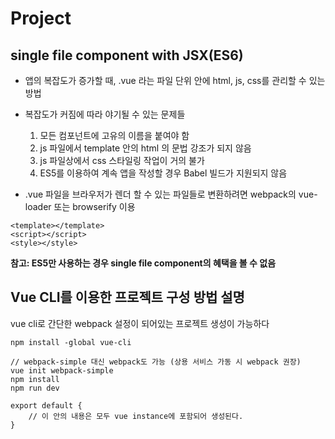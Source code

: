 # Project

## single file component with JSX(ES6)

- 앱의 복잡도가 증가할 때, .vue 라는 파일 단위 안에 html, js, css를 관리할 수 있는 방법
- 복잡도가 커짐에 따라 야기될 수 있는 문제들
    1. 모든 컴포넌트에 고유의 이름을 붙여야 함
    2. js 파일에서 template 안의 html 의 문법 강조가 되지 않음
    3. js 파일상에서 css 스타일링 작업이 거의 불가
    4. ES5를 이용하여 계속 앱을 작성할 경우 Babel 빌드가 지원되지 않음

- .vue 파일을 브라우저가 렌더 할 수 있는 파일들로 변환하려면 webpack의 vue-loader 또는 browserify 이용

```
<template></template>
<script></script>
<style></style>
```

**참고: ES5만 사용하는 경우 single file component의 혜택을 볼 수 없음**

## Vue CLI를 이용한 프로젝트 구성 방법 설명

vue cli로 간단한 webpack 설정이 되어있는 프로젝트 생성이 가능하다

```
npm install -global vue-cli

// webpack-simple 대신 webpack도 가능 (상용 서비스 가동 시 webpack 권장)
vue init webpack-simple
npm install
npm run dev

export default {
    // 이 안의 내용은 모두 vue instance에 포함되어 생성된다.
}

```